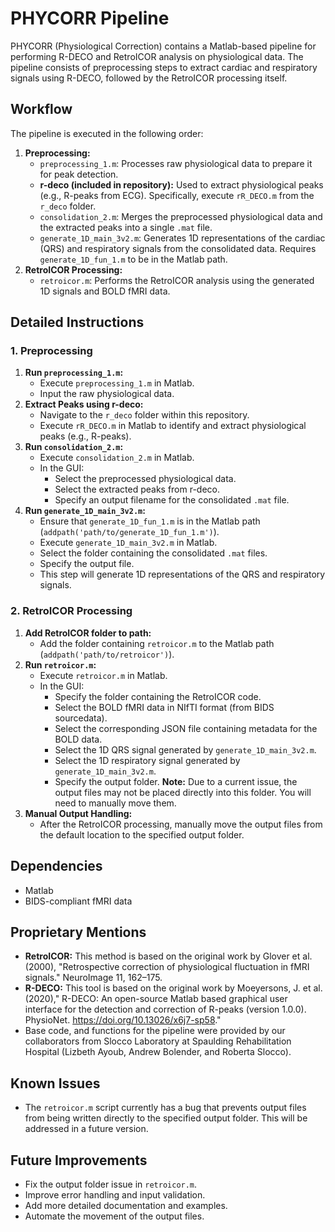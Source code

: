 # PHYCORR Pipeline

PHYCORR (Physiological Correction) contains a Matlab-based pipeline for performing R-DECO and RetroICOR analysis on physiological data. The pipeline consists of preprocessing steps to extract cardiac and respiratory signals using R-DECO, followed by the RetroICOR processing itself.

## Workflow

The pipeline is executed in the following order:

1.  **Preprocessing:**
    * `preprocessing_1.m`: Processes raw physiological data to prepare it for peak detection.
    * **r-deco (included in repository):** Used to extract physiological peaks (e.g., R-peaks from ECG). Specifically, execute `rR_DECO.m` from the `r_deco` folder.
    * `consolidation_2.m`: Merges the preprocessed physiological data and the extracted peaks into a single `.mat` file.
    * `generate_1D_main_3v2.m`: Generates 1D representations of the cardiac (QRS) and respiratory signals from the consolidated data. Requires `generate_1D_fun_1.m` to be in the Matlab path.
2.  **RetroICOR Processing:**
    * `retroicor.m`: Performs the RetroICOR analysis using the generated 1D signals and BOLD fMRI data.

## Detailed Instructions

### 1. Preprocessing

1.  **Run `preprocessing_1.m`:**
    * Execute `preprocessing_1.m` in Matlab.
    * Input the raw physiological data.
2.  **Extract Peaks using r-deco:**
    * Navigate to the `r_deco` folder within this repository.
    * Execute `rR_DECO.m` in Matlab to identify and extract physiological peaks (e.g., R-peaks).
3.  **Run `consolidation_2.m`:**
    * Execute `consolidation_2.m` in Matlab.
    * In the GUI:
        * Select the preprocessed physiological data.
        * Select the extracted peaks from r-deco.
        * Specify an output filename for the consolidated `.mat` file.
4.  **Run `generate_1D_main_3v2.m`:**
    * Ensure that `generate_1D_fun_1.m` is in the Matlab path (`addpath('path/to/generate_1D_fun_1.m')`).
    * Execute `generate_1D_main_3v2.m` in Matlab.
    * Select the folder containing the consolidated `.mat` files.
    * Specify the output file.
    * This step will generate 1D representations of the QRS and respiratory signals.

### 2. RetroICOR Processing

1.  **Add RetroICOR folder to path:**
    * Add the folder containing `retroicor.m` to the Matlab path (`addpath('path/to/retroicor')`).
2.  **Run `retroicor.m`:**
    * Execute `retroicor.m` in Matlab.
    * In the GUI:
        * Specify the folder containing the RetroICOR code.
        * Select the BOLD fMRI data in NIfTI format (from BIDS sourcedata).
        * Select the corresponding JSON file containing metadata for the BOLD data.
        * Select the 1D QRS signal generated by `generate_1D_main_3v2.m`.
        * Select the 1D respiratory signal generated by `generate_1D_main_3v2.m`.
        * Specify the output folder. **Note:** Due to a current issue, the output files may not be placed directly into this folder. You will need to manually move them.
3.  **Manual Output Handling:**
    * After the RetroICOR processing, manually move the output files from the default location to the specified output folder.

## Dependencies

* Matlab
* BIDS-compliant fMRI data

## Proprietary Mentions

* **RetroICOR:** This method is based on the original work by Glover et al. (2000), "Retrospective correction of physiological fluctuation in fMRI signals." NeuroImage 11, 162–175.
* **R-DECO:** This tool is based on the original work by Moeyersons, J. et al. (2020)," R-DECO: An open-source Matlab based graphical user interface for the detection and correction of R-peaks (version 1.0.0). PhysioNet. https://doi.org/10.13026/x6j7-sp58."
* Base code, and functions for the pipeline were provided by our collaborators from Slocco Laboratory at Spaulding Rehabilitation Hospital (Lizbeth Ayoub, Andrew Bolender, and Roberta Slocco).

## Known Issues

* The `retroicor.m` script currently has a bug that prevents output files from being written directly to the specified output folder. This will be addressed in a future version.

## Future Improvements

* Fix the output folder issue in `retroicor.m`.
* Improve error handling and input validation.
* Add more detailed documentation and examples.
* Automate the movement of the output files.

